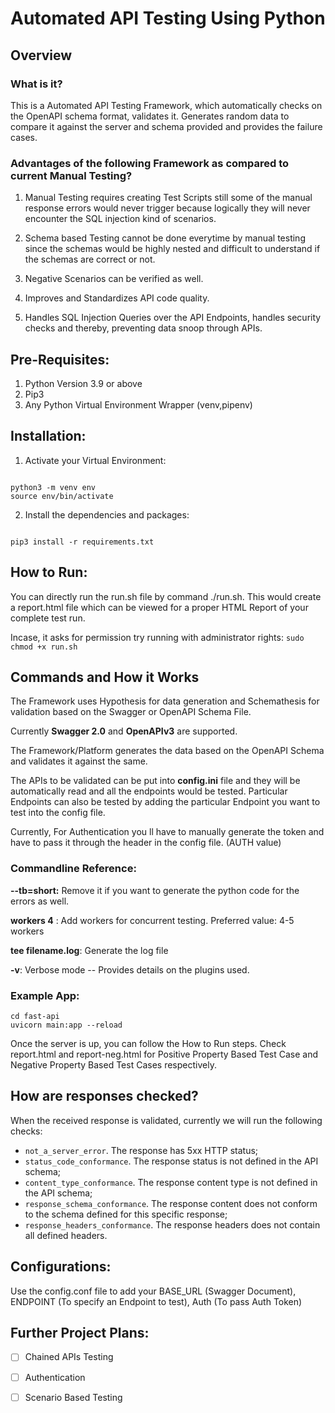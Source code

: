 # Automated API Testing Using Python


## Overview

### What is it?

This is a Automated API Testing Framework, which automatically checks on the OpenAPI schema format, validates it. Generates random data to compare it against the server and schema provided and provides the failure cases.


### Advantages of the following Framework as compared to current Manual Testing?

1. Manual Testing requires creating Test Scripts still some of the manual response errors would never trigger because logically they will never encounter the SQL injection kind of scenarios.

2. Schema based Testing cannot be done everytime by manual testing since the schemas would be highly nested and difficult to understand if the schemas are correct or not.

3. Negative Scenarios can be verified as well. 

4. Improves and Standardizes API code quality.

5. Handles SQL Injection Queries over the API Endpoints, handles security checks and thereby, preventing data snoop through APIs.

## Pre-Requisites:

1. Python Version 3.9 or above
2. Pip3
3. Any Python Virtual Environment Wrapper (venv,pipenv) 

## Installation:

1. Activate your Virtual Environment:

```

python3 -m venv env
source env/bin/activate

```

2. Install the dependencies and packages:

```

pip3 install -r requirements.txt

```

## How to Run:

You can directly run the run.sh file by command ./run.sh. This would create a report.html file which can be viewed for a proper 
HTML Report of your complete test run. 

Incase, it asks for permission try running with administrator rights: `sudo chmod +x run.sh`

## Commands and How it Works

The Framework uses Hypothesis for data generation and Schemathesis for validation 
based on the Swagger or OpenAPI Schema File. 


Currently **Swagger 2.0** and **OpenAPIv3** are supported. 

The Framework/Platform generates the data based on the OpenAPI Schema and validates it against the same. 

The APIs to be validated can be put into **config.ini** file and they will be automatically read and all the endpoints would be tested. 
Particular Endpoints can also be tested by adding the particular Endpoint you want to test into the config file.


Currently, For Authentication you ll have to manually generate the token and have to pass it through the header in the config file. (AUTH value)

### Commandline Reference:

**--tb=short:** Remove it if you want to generate the python code for the errors as well.

**workers 4** : Add workers for concurrent testing. Preferred value: 4-5 workers 

**tee filename.log**: Generate the log file

**-v**: Verbose mode -- Provides details on the plugins used.

### Example App:

```
cd fast-api
uvicorn main:app --reload

```

Once the server is up, you can follow the How to Run steps. Check report.html and report-neg.html for Positive Property Based Test Case and 
Negative Property Based Test Cases respectively.


## How are responses checked?

When the received response is validated,  currently we will run the following checks:

- `not_a_server_error`. The response has 5xx HTTP status;
- `status_code_conformance`. The response status is not defined in the API schema;
- `content_type_conformance`. The response content type is not defined in the API schema;
- `response_schema_conformance`. The response content does not conform to the schema defined for this specific response;
- `response_headers_conformance`. The response headers does not contain all defined headers.

## Configurations:

Use the config.conf file to add your BASE_URL (Swagger Document), ENDPOINT (To specify an Endpoint to test), Auth (To pass Auth Token) 

## Further Project Plans:

- [  ] Chained APIs Testing 
- [  ] Authentication
- [  ] Scenario Based Testing



